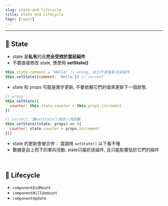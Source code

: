 ```yaml
---
slug: state-and-lifecycle
title: State and Lifecycle
tags: [react]
---
```

***

## 🍉 State
- state 是**私有**的且**完全受控於當前組件**
- 不要直接修改 state, 應使用 **setState()**
```jsx
this.state.comment = 'Hello' // wrong, 此行不會重新渲染組件
this.setState({comment: 'Hello'}) // correct
```
- state 和 props 可能是異步更新, 不要依賴它們的值來更新下一個狀態.
```jsx
// wrong
this.setState({ 
  counter: this.state.counter + this.props.increment
})

// correct, 讓setState()接收一個函數
this.setState((state, props) => ({
  counter: state.counter + props.increment
}))
```
- state 的更新會被合併： 當調用 `setState()` 以下看不懂
- 數據是自上而下的單向流動. state只屬於該組件, 且只能影響低於它們的組件

<br/>

## 🍉 Lifecycle
- <code>componentDidMount</code>
- <code>componentWillUnmount</code>
- <code>componentUpdate</code>
